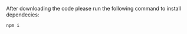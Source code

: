 After downloading the code please run the following command to install dependecies:

```js
npm i
```
